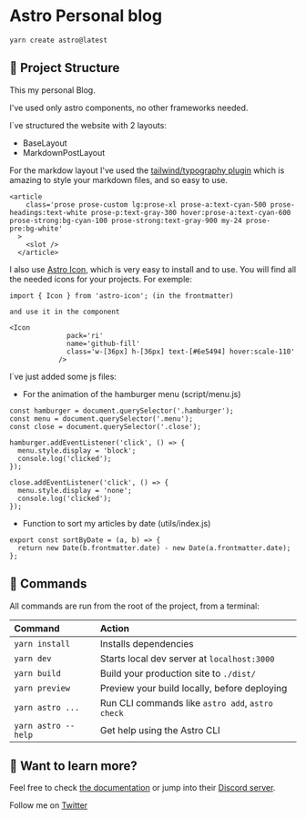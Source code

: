 # Astro Personal blog

```
yarn create astro@latest
```

## 🚀 Project Structure

This my personal Blog.

I've used only astro components, no other frameworks needed.

I´ve structured the website with 2 layouts:

- BaseLayout
- MarkdownPostLayout

For the markdow layout I've used the [tailwind/typography plugin](https://tailwindcss.com/docs/typography-plugin) which is amazing to style your markdown files, and so easy to use.

```
<article
    class='prose prose-custom lg:prose-xl prose-a:text-cyan-500 prose-headings:text-white prose-p:text-gray-300 hover:prose-a:text-cyan-600 prose-strong:bg-cyan-100 prose-strong:text-gray-900 my-24 prose-pre:bg-white'
  >
    <slot />
  </article>
```

I also use [Astro Icon](https://github.com/natemoo-re/astro-icon#readme), which is very easy to install and to use. You will find all the needed icons for your projects. For exemple:

```
import { Icon } from 'astro-icon'; (in the frontmatter)

and use it in the component

<Icon
              pack='ri'
              name='github-fill'
              class='w-[36px] h-[36px] text-[#6e5494] hover:scale-110'
            />
```

I´ve just added some js files:

- For the animation of the hamburger menu (script/menu.js)

```
const hamburger = document.querySelector('.hamburger');
const menu = document.querySelector('.menu');
const close = document.querySelector('.close');

hamburger.addEventListener('click', () => {
  menu.style.display = 'block';
  console.log('clicked');
});

close.addEventListener('click', () => {
  menu.style.display = 'none';
  console.log('clicked');
});
```

- Function to sort my articles by date (utils/index.js)

```
export const sortByDate = (a, b) => {
  return new Date(b.frontmatter.date) - new Date(a.frontmatter.date);
};
```

## 🧞 Commands

All commands are run from the root of the project, from a terminal:

| Command             | Action                                           |
| :------------------ | :----------------------------------------------- |
| `yarn install`      | Installs dependencies                            |
| `yarn dev`          | Starts local dev server at `localhost:3000`      |
| `yarn build`        | Build your production site to `./dist/`          |
| `yarn preview`      | Preview your build locally, before deploying     |
| `yarn astro ...`    | Run CLI commands like `astro add`, `astro check` |
| `yarn astro --help` | Get help using the Astro CLI                     |

## 👀 Want to learn more?

Feel free to check [the documentation](https://docs.astro.build) or jump into their [Discord server](https://astro.build/chat).

Follow me on [Twitter](https://www.twitter.com/design_fry)
